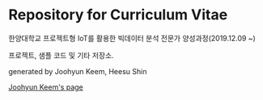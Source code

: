 # Repository for Curriculum Vitae

한양대학교 프로젝트형 IoT를 활용한 빅데이터 분석 전문가 양성과정(2019.12.09 ~)

프로젝트, 샘플 코드 및 기타 저장소.

generated by Joohyun Keem, Heesu Shin

[Joohyun Keem's page](https://take-a-look.tistory.com)
